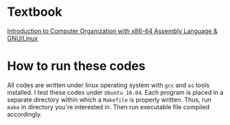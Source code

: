# Textbook

[Introduction to Computer Organization
with x86-64 Assembly Language \& GNU/Linux](https://bob.cs.sonoma.edu/IntroCompOrg-x64/book.html)

# How to run these codes

All codes are written under linux operating system with `gcc` and `as` tools installed. I test these codes under `Ubuntu 16.04`. Each program is placed in a separate directory within which a `Makefile` is properly written. Thus, run `make` in directory you're interested in. Then run executable file compiled accordingly.